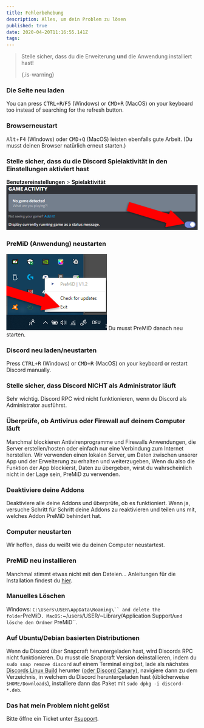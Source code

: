 ```yaml
---
title: Fehlerbehebung
description: Alles, um dein Problem zu lösen
published: true
date: 2020-04-20T11:16:55.141Z
tags:
---
```


> Stelle sicher, dass du die Erweiterung **und** die Anwendung installiert hast! 
> 
> {.is-warning}

### Die Seite neu laden
You can press <kbd>CTRL+R</kbd>/<kbd>F5</kbd> (Windows) or <kbd>CMD+R</kbd> (MacOS) on your keyboard too instead of searching for the refresh button.

### Browserneustart
<kbd>Alt</kbd>+<kbd>F4</kbd> (Windows) oder <kbd>CMD</kbd>+<kbd>Q</kbd> (MacOS) leisten ebenfalls gute Arbeit. (Du musst deinen Browser natürlich erneut starten.)

### Stelle sicher, dass du die Discord Spielaktivität in den Einstellungen aktiviert hast
**Benutzereinstellungen** > **Spielaktivität** ![gameactivity_edited.png](/gameactivity_edited.png)

### PreMiD (Anwendung) neustarten
![quit.png](/quit.png) Du musst PreMiD danach neu starten.

### Discord neu laden/neustarten
Press <kbd>CTRL+R</kbd> (Windows) or <kbd>CMD+R</kbd> (MacOS) on your keyboard or restart Discord manually.

### Stelle sicher, dass Discord NICHT als Administrator läuft
Sehr wichtig. Discord RPC wird nicht funktionieren, wenn du Discord als Administrator ausführst.

### Überprüfe, ob Antivirus oder Firewall auf deinem Computer läuft
Manchmal blockieren Antivirenprogramme und Firewalls Anwendungen, die Server erstellen/hosten oder einfach nur eine Verbindung zum Internet herstellen. Wir verwenden einen lokalen Server, um Daten zwischen unserer App und der Erweiterung zu erhalten und weiterzugeben, Wenn du also die Funktion der App blockierst, Daten zu übergeben, wirst du wahrscheinlich nicht in der Lage sein, PreMiD zu verwenden.

### Deaktiviere deine Addons
Deaktiviere alle deine Addons und überprüfe, ob es funktioniert. Wenn ja, versuche Schritt für Schritt deine Addons zu reaktivieren und teilen uns mit, welches Addon PreMiD behindert hat.

### Computer neustarten
Wir hoffen, dass du weißt wie du deinen Computer neustartest.

### PreMiD neu installieren
Manchmal stimmt etwas nicht mit den Dateien... Anleitungen für die Installation findest du [hier](/install).

### Manuelles Löschen
Windows:    `C:\Users\USER\AppData\Roaming\`` and delete the folder`PreMiD`.
MacOS:`~/users/USER/~Library/Application Support/`und lösche den Ordner` PreMiD``.

### Auf Ubuntu/Debian basierten Distributionen
Wenn du Discord über Snapcraft heruntergeladen hast, wird Discords RPC nicht funktionieren. Du musst die Snapcraft Version deinstallieren, indem du `sudo snap remove discord` auf einem Terminal eingibst, lade als nächstes [Discords Linux Build](https://discordapp.com/api/download?platform=linux) herunter ([oder Discord Canary](https://discordapp.com/api/canary/download?platform=linux)), navigiere dann zu dem Verzeichnis, in welchem du Discord heruntergeladen hast (üblicherweise `$HOME/Downloads`), installiere dann das Paket mit `sudo dpkg -i discord-*.deb`.

### Das hat mein Problem nicht gelöst
Bitte öffne ein Ticket unter [#support](https://discord.gg/WvfVZ8T).